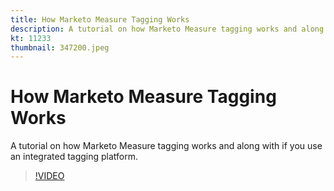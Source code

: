 ```yaml
---
title: How Marketo Measure Tagging Works
description: A tutorial on how Marketo Measure tagging works and along with if you use an integrated tagging platform.
kt: 11233
thumbnail: 347200.jpeg
---
```


# How Marketo Measure Tagging Works

A tutorial on how Marketo Measure tagging works and along with if you use an integrated tagging platform.

>[!VIDEO](https://video.tv.adobe.com/v/347200/?quality=12&learn=on)
